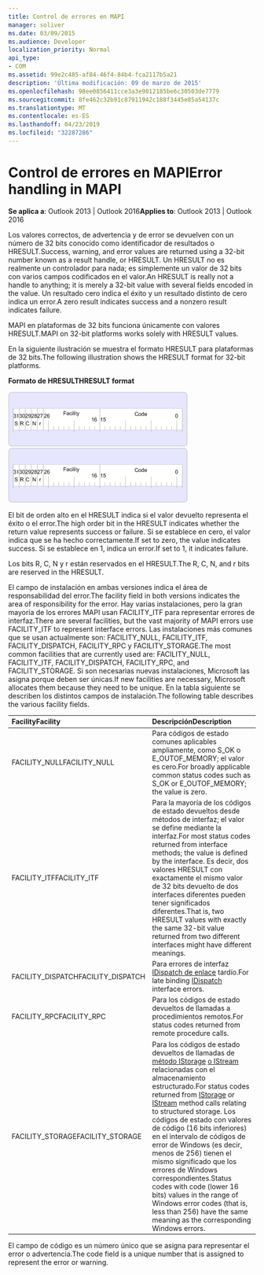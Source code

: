 ```yaml
---
title: Control de errores en MAPI
manager: soliver
ms.date: 03/09/2015
ms.audience: Developer
localization_priority: Normal
api_type:
- COM
ms.assetid: 99e2c485-af84-46f4-84b4-fca2117b5a21
description: 'Última modificación: 09 de marzo de 2015'
ms.openlocfilehash: 98ee0856411cce3a3e9012185be6c30503de7779
ms.sourcegitcommit: 8fe462c32b91c87911942c188f3445e85a54137c
ms.translationtype: MT
ms.contentlocale: es-ES
ms.lasthandoff: 04/23/2019
ms.locfileid: "32287286"
---
```

# <a name="error-handling-in-mapi"></a><span data-ttu-id="437ee-103">Control de errores en MAPI</span><span class="sxs-lookup"><span data-stu-id="437ee-103">Error handling in MAPI</span></span>

<span data-ttu-id="437ee-104">**Se aplica a**: Outlook 2013 | Outlook 2016</span><span class="sxs-lookup"><span data-stu-id="437ee-104">**Applies to**: Outlook 2013 | Outlook 2016</span></span> 
  
<span data-ttu-id="437ee-105">Los valores correctos, de advertencia y de error se devuelven con un número de 32 bits conocido como identificador de resultados o HRESULT.</span><span class="sxs-lookup"><span data-stu-id="437ee-105">Success, warning, and error values are returned using a 32-bit number known as a result handle, or HRESULT.</span></span> <span data-ttu-id="437ee-106">Un HRESULT no es realmente un controlador para nada; es simplemente un valor de 32 bits con varios campos codificados en el valor.</span><span class="sxs-lookup"><span data-stu-id="437ee-106">An HRESULT is really not a handle to anything; it is merely a 32-bit value with several fields encoded in the value.</span></span> <span data-ttu-id="437ee-107">Un resultado cero indica el éxito y un resultado distinto de cero indica un error.</span><span class="sxs-lookup"><span data-stu-id="437ee-107">A zero result indicates success and a nonzero result indicates failure.</span></span>
  
<span data-ttu-id="437ee-108">MAPI en plataformas de 32 bits funciona únicamente con valores HRESULT.</span><span class="sxs-lookup"><span data-stu-id="437ee-108">MAPI on 32-bit platforms works solely with HRESULT values.</span></span>
  
<span data-ttu-id="437ee-109">En la siguiente ilustración se muestra el formato HRESULT para plataformas de 32 bits.</span><span class="sxs-lookup"><span data-stu-id="437ee-109">The following illustration shows the HRESULT format for 32-bit platforms.</span></span>
  
<span data-ttu-id="437ee-110">**Formato de HRESULT**</span><span class="sxs-lookup"><span data-stu-id="437ee-110">**HRESULT format**</span></span>
  
<span data-ttu-id="437ee-111">![Formato HRESULT formato](media/amapi_49.gif "HRESULT")</span><span class="sxs-lookup"><span data-stu-id="437ee-111">![HRESULT format](media/amapi_49.gif "HRESULT format")</span></span>
  
<span data-ttu-id="437ee-112">El bit de orden alto en el HRESULT indica si el valor devuelto representa el éxito o el error.</span><span class="sxs-lookup"><span data-stu-id="437ee-112">The high order bit in the HRESULT indicates whether the return value represents success or failure.</span></span> <span data-ttu-id="437ee-113">Si se establece en cero, el valor indica que se ha hecho correctamente.</span><span class="sxs-lookup"><span data-stu-id="437ee-113">If set to zero, the value indicates success.</span></span> <span data-ttu-id="437ee-114">Si se establece en 1, indica un error.</span><span class="sxs-lookup"><span data-stu-id="437ee-114">If set to 1, it indicates failure.</span></span>
  
<span data-ttu-id="437ee-115">Los bits R, C, N y r están reservados en el HRESULT.</span><span class="sxs-lookup"><span data-stu-id="437ee-115">The R, C, N, and r bits are reserved in the HRESULT.</span></span>
  
<span data-ttu-id="437ee-116">El campo de instalación en ambas versiones indica el área de responsabilidad del error.</span><span class="sxs-lookup"><span data-stu-id="437ee-116">The facility field in both versions indicates the area of responsibility for the error.</span></span> <span data-ttu-id="437ee-117">Hay varias instalaciones, pero la gran mayoría de los errores MAPI usan FACILITY_ITF para representar errores de interfaz.</span><span class="sxs-lookup"><span data-stu-id="437ee-117">There are several facilities, but the vast majority of MAPI errors use FACILITY_ITF to represent interface errors.</span></span> <span data-ttu-id="437ee-118">Las instalaciones más comunes que se usan actualmente son: FACILITY_NULL, FACILITY_ITF, FACILITY_DISPATCH, FACILITY_RPC y FACILITY_STORAGE.</span><span class="sxs-lookup"><span data-stu-id="437ee-118">The most common facilities that are currently used are: FACILITY_NULL, FACILITY_ITF, FACILITY_DISPATCH, FACILITY_RPC, and FACILITY_STORAGE.</span></span> <span data-ttu-id="437ee-119">Si son necesarias nuevas instalaciones, Microsoft las asigna porque deben ser únicas.</span><span class="sxs-lookup"><span data-stu-id="437ee-119">If new facilities are necessary, Microsoft allocates them because they need to be unique.</span></span> <span data-ttu-id="437ee-120">En la tabla siguiente se describen los distintos campos de instalación.</span><span class="sxs-lookup"><span data-stu-id="437ee-120">The following table describes the various facility fields.</span></span>
  
|<span data-ttu-id="437ee-121">Facility</span><span class="sxs-lookup"><span data-stu-id="437ee-121">Facility</span></span>|<span data-ttu-id="437ee-122">Descripción</span><span class="sxs-lookup"><span data-stu-id="437ee-122">Description</span></span>|
|:-----|:-----|
|<span data-ttu-id="437ee-123">FACILITY_NULL</span><span class="sxs-lookup"><span data-stu-id="437ee-123">FACILITY_NULL</span></span>  <br/> |<span data-ttu-id="437ee-124">Para códigos de estado comunes aplicables ampliamente, como S_OK o E_OUTOF_MEMORY; el valor es cero.</span><span class="sxs-lookup"><span data-stu-id="437ee-124">For broadly applicable common status codes such as S_OK or E_OUTOF_MEMORY; the value is zero.</span></span>  <br/> |
|<span data-ttu-id="437ee-125">FACILITY_ITF</span><span class="sxs-lookup"><span data-stu-id="437ee-125">FACILITY_ITF</span></span>  <br/> |<span data-ttu-id="437ee-126">Para la mayoría de los códigos de estado devueltos desde métodos de interfaz; el valor se define mediante la interfaz.</span><span class="sxs-lookup"><span data-stu-id="437ee-126">For most status codes returned from interface methods; the value is defined by the interface.</span></span> <span data-ttu-id="437ee-127">Es decir, dos valores HRESULT con exactamente el mismo valor de 32 bits devuelto de dos interfaces diferentes pueden tener significados diferentes.</span><span class="sxs-lookup"><span data-stu-id="437ee-127">That is, two HRESULT values with exactly the same 32-bit value returned from two different interfaces might have different meanings.</span></span>  <br/> |
|<span data-ttu-id="437ee-128">FACILITY_DISPATCH</span><span class="sxs-lookup"><span data-stu-id="437ee-128">FACILITY_DISPATCH</span></span>  <br/> |<span data-ttu-id="437ee-129">Para errores de interfaz [IDispatch de enlace](https://msdn.microsoft.com/library/ms221608.aspx) tardío.</span><span class="sxs-lookup"><span data-stu-id="437ee-129">For late binding [IDispatch](https://msdn.microsoft.com/library/ms221608.aspx) interface errors.</span></span>  <br/> |
|<span data-ttu-id="437ee-130">FACILITY_RPC</span><span class="sxs-lookup"><span data-stu-id="437ee-130">FACILITY_RPC</span></span>  <br/> |<span data-ttu-id="437ee-131">Para los códigos de estado devueltos de llamadas a procedimientos remotos.</span><span class="sxs-lookup"><span data-stu-id="437ee-131">For status codes returned from remote procedure calls.</span></span>  <br/> |
|<span data-ttu-id="437ee-132">FACILITY_STORAGE</span><span class="sxs-lookup"><span data-stu-id="437ee-132">FACILITY_STORAGE</span></span>  <br/> |<span data-ttu-id="437ee-133">Para los códigos de estado devueltos de llamadas de [método IStorage](https://msdn.microsoft.com/library/aa380015%28VS.85%29.aspx) [o IStream](https://msdn.microsoft.com/library/aa380034%28VS.85%29.aspx) relacionadas con el almacenamiento estructurado.</span><span class="sxs-lookup"><span data-stu-id="437ee-133">For status codes returned from [IStorage](https://msdn.microsoft.com/library/aa380015%28VS.85%29.aspx) or [IStream](https://msdn.microsoft.com/library/aa380034%28VS.85%29.aspx) method calls relating to structured storage.</span></span> <span data-ttu-id="437ee-134">Los códigos de estado con valores de código (16 bits inferiores) en el intervalo de códigos de error de Windows (es decir, menos de 256) tienen el mismo significado que los errores de Windows correspondientes.</span><span class="sxs-lookup"><span data-stu-id="437ee-134">Status codes with code (lower 16 bits) values in the range of Windows error codes (that is, less than 256) have the same meaning as the corresponding Windows errors.</span></span>  <br/> |
   
<span data-ttu-id="437ee-135">El campo de código es un número único que se asigna para representar el error o advertencia.</span><span class="sxs-lookup"><span data-stu-id="437ee-135">The code field is a unique number that is assigned to represent the error or warning.</span></span>
  

